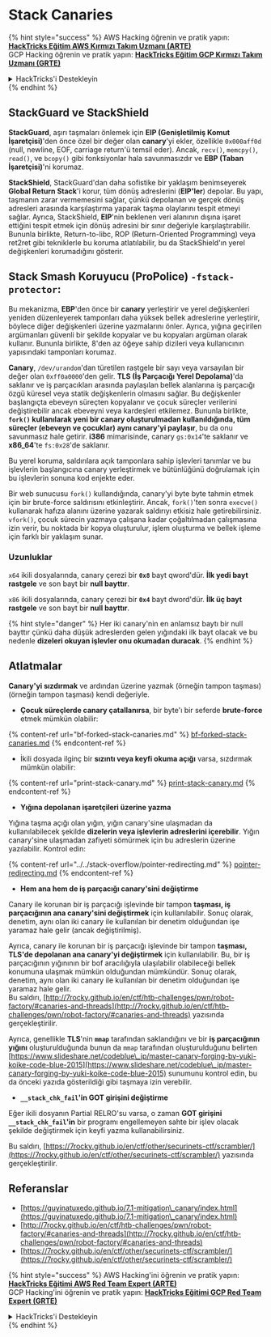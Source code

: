 # Stack Canaries

{% hint style="success" %}
AWS Hacking öğrenin ve pratik yapın:<img src="/.gitbook/assets/arte.png" alt="" data-size="line">[**HackTricks Eğitim AWS Kırmızı Takım Uzmanı (ARTE)**](https://training.hacktricks.xyz/courses/arte)<img src="/.gitbook/assets/arte.png" alt="" data-size="line">\
GCP Hacking öğrenin ve pratik yapın: <img src="/.gitbook/assets/grte.png" alt="" data-size="line">[**HackTricks Eğitim GCP Kırmızı Takım Uzmanı (GRTE)**<img src="/.gitbook/assets/grte.png" alt="" data-size="line">](https://training.hacktricks.xyz/courses/grte)

<details>

<summary>HackTricks'i Destekleyin</summary>

* [**Abonelik planlarını**](https://github.com/sponsors/carlospolop) kontrol edin!
* 💬 [**Discord grubuna**](https://discord.gg/hRep4RUj7f) veya [**telegram grubuna**](https://t.me/peass) katılın veya bizi **Twitter** 🐦 [**@hacktricks\_live**](https://twitter.com/hacktricks\_live)** takip edin**.
* **HackTricks** ve **HackTricks Cloud** github depolarına PR göndererek hacking püf noktalarını paylaşın.

</details>
{% endhint %}

## **StackGuard ve StackShield**

**StackGuard**, aşırı taşmaları önlemek için **EIP (Genişletilmiş Komut İşaretçisi)**'den önce özel bir değer olan **canary**'yi ekler, özellikle `0x000aff0d` (null, newline, EOF, carriage return'ü temsil eder). Ancak, `recv()`, `memcpy()`, `read()`, ve `bcopy()` gibi fonksiyonlar hala savunmasızdır ve **EBP (Taban İşaretçisi)**'ni korumaz.

**StackShield**, StackGuard'dan daha sofistike bir yaklaşım benimseyerek **Global Return Stack**'i korur, tüm dönüş adreslerini (**EIP'ler**) depolar. Bu yapı, taşmanın zarar vermemesini sağlar, çünkü depolanan ve gerçek dönüş adresleri arasında karşılaştırma yaparak taşma olaylarını tespit etmeyi sağlar. Ayrıca, StackShield, **EIP**'nin beklenen veri alanının dışına işaret ettiğini tespit etmek için dönüş adresini bir sınır değeriyle karşılaştırabilir. Bununla birlikte, Return-to-libc, ROP (Return-Oriented Programming) veya ret2ret gibi tekniklerle bu koruma atlatılabilir, bu da StackShield'ın yerel değişkenleri korumadığını gösterir.

## **Stack Smash Koruyucu (ProPolice) `-fstack-protector`:**

Bu mekanizma, **EBP**'den önce bir **canary** yerleştirir ve yerel değişkenleri yeniden düzenleyerek tamponları daha yüksek bellek adreslerine yerleştirir, böylece diğer değişkenleri üzerine yazmalarını önler. Ayrıca, yığına geçirilen argümanları güvenli bir şekilde kopyalar ve bu kopyaları argüman olarak kullanır. Bununla birlikte, 8'den az öğeye sahip dizileri veya kullanıcının yapısındaki tamponları korumaz.

**Canary**, `/dev/urandom`'dan türetilen rastgele bir sayı veya varsayılan bir değer olan `0xff0a0000`'den gelir. **TLS (İş Parçacığı Yerel Depolama)**'da saklanır ve iş parçacıkları arasında paylaşılan bellek alanlarına iş parçacığı özgü küresel veya statik değişkenlerin olmasını sağlar. Bu değişkenler başlangıçta ebeveyn süreçten kopyalanır ve çocuk süreçler verilerini değiştirebilir ancak ebeveyni veya kardeşleri etkilemez. Bununla birlikte, **`fork()` kullanılarak yeni bir canary oluşturulmadan kullanıldığında, tüm süreçler (ebeveyn ve çocuklar) aynı canary'yi paylaşır**, bu da onu savunmasız hale getirir. **i386** mimarisinde, canary `gs:0x14`'te saklanır ve **x86\_64**'te `fs:0x28`'de saklanır.

Bu yerel koruma, saldırılara açık tamponlara sahip işlevleri tanımlar ve bu işlevlerin başlangıcına canary yerleştirmek ve bütünlüğünü doğrulamak için bu işlevlerin sonuna kod enjekte eder.

Bir web sunucusu `fork()` kullandığında, canary'yi byte byte tahmin etmek için bir brute-force saldırısını etkinleştirir. Ancak, `fork()`'ten sonra `execve()` kullanarak hafıza alanını üzerine yazarak saldırıyı etkisiz hale getirebilirsiniz. `vfork()`, çocuk sürecin yazmaya çalışana kadar çoğaltılmadan çalışmasına izin verir, bu noktada bir kopya oluşturulur, işlem oluşturma ve bellek işleme için farklı bir yaklaşım sunar.

### Uzunluklar

`x64` ikili dosyalarında, canary çerezi bir **`0x8`** bayt qword'dür. **İlk yedi bayt rastgele** ve son bayt bir **null bayttır**.

`x86` ikili dosyalarında, canary çerezi bir **`0x4`** bayt dword'dür. **İlk üç bayt rastgele** ve son bayt bir **null bayttır**.

{% hint style="danger" %}
Her iki canary'nin en anlamsız baytı bir null bayttır çünkü daha düşük adreslerden gelen yığındaki ilk bayt olacak ve bu nedenle **dizeleri okuyan işlevler onu okumadan duracak**.
{% endhint %}

## Atlatmalar

**Canary'yi sızdırmak** ve ardından üzerine yazmak (örneğin tampon taşması) (örneğin tampon taşması) kendi değeriyle.

* **Çocuk süreçlerde canary çatallanırsa**, bir byte'ı bir seferde **brute-force** etmek mümkün olabilir:

{% content-ref url="bf-forked-stack-canaries.md" %}
[bf-forked-stack-canaries.md](bf-forked-stack-canaries.md)
{% endcontent-ref %}

* İkili dosyada ilginç bir **sızıntı veya keyfi okuma açığı** varsa, sızdırmak mümkün olabilir:

{% content-ref url="print-stack-canary.md" %}
[print-stack-canary.md](print-stack-canary.md)
{% endcontent-ref %}

* **Yığına depolanan işaretçileri üzerine yazma**

Yığına taşma açığı olan yığın, yığın canary'sine ulaşmadan da kullanılabilecek şekilde **dizelerin veya işlevlerin adreslerini içerebilir**. Yığın canary'sine ulaşmadan zafiyeti sömürmek için bu adreslerin üzerine yazılabilir. Kontrol edin:

{% content-ref url="../../stack-overflow/pointer-redirecting.md" %}
[pointer-redirecting.md](../../stack-overflow/pointer-redirecting.md)
{% endcontent-ref %}

* **Hem ana hem de iş parçacığı canary'sini değiştirme**

Canary ile korunan bir iş parçacığı işlevinde bir tampon **taşması, iş parçacığının ana canary'sini değiştirmek** için kullanılabilir. Sonuç olarak, denetim, aynı olan iki canary ile kullanılan bir denetim olduğundan işe yaramaz hale gelir (ancak değiştirilmiş).

Ayrıca, canary ile korunan bir iş parçacığı işlevinde bir tampon **taşması, TLS'de depolanan ana canary'yi değiştirmek** için kullanılabilir. Bu, bir iş parçacığının yığınının bir bof aracılığıyla ulaşılabilir olabileceği bellek konumuna ulaşmak mümkün olduğundan mümkündür. Sonuç olarak, denetim, aynı olan iki canary ile kullanılan bir denetim olduğundan işe yaramaz hale gelir.\
Bu saldırı, [http://7rocky.github.io/en/ctf/htb-challenges/pwn/robot-factory/#canaries-and-threads](http://7rocky.github.io/en/ctf/htb-challenges/pwn/robot-factory/#canaries-and-threads) yazısında gerçekleştirilir.

Ayrıca, genellikle **TLS**'nin **`mmap`** tarafından saklandığını ve bir **iş parçacığının yığını** oluşturulduğunda bunun da `mmap` tarafından oluşturulduğunu belirten [https://www.slideshare.net/codeblue\_jp/master-canary-forging-by-yuki-koike-code-blue-2015](https://www.slideshare.net/codeblue\_jp/master-canary-forging-by-yuki-koike-code-blue-2015) sunumunu kontrol edin, bu da önceki yazıda gösterildiği gibi taşmaya izin verebilir.

* **`__stack_chk_fail`'in GOT girişini değiştirme**

Eğer ikili dosyanın Partial RELRO'su varsa, o zaman **GOT girişini `__stack_chk_fail`'in** bir programı engellemeyen sahte bir işlev olacak şekilde değiştirmek için keyfi yazma kullanabilirsiniz.

Bu saldırı, [https://7rocky.github.io/en/ctf/other/securinets-ctf/scrambler/](https://7rocky.github.io/en/ctf/other/securinets-ctf/scrambler/) yazısında gerçekleştirilir.
## Referanslar

* [https://guyinatuxedo.github.io/7.1-mitigation\_canary/index.html](https://guyinatuxedo.github.io/7.1-mitigation\_canary/index.html)
* [http://7rocky.github.io/en/ctf/htb-challenges/pwn/robot-factory/#canaries-and-threads](http://7rocky.github.io/en/ctf/htb-challenges/pwn/robot-factory/#canaries-and-threads)
* [https://7rocky.github.io/en/ctf/other/securinets-ctf/scrambler/](https://7rocky.github.io/en/ctf/other/securinets-ctf/scrambler/)

{% hint style="success" %}
AWS Hacking'ini öğrenin ve pratik yapın:<img src="/.gitbook/assets/arte.png" alt="" data-size="line">[**HackTricks Eğitimi AWS Red Team Expert (ARTE)**](https://training.hacktricks.xyz/courses/arte)<img src="/.gitbook/assets/arte.png" alt="" data-size="line">\
GCP Hacking'ini öğrenin ve pratik yapın: <img src="/.gitbook/assets/grte.png" alt="" data-size="line">[**HackTricks Eğitimi GCP Red Team Expert (GRTE)**<img src="/.gitbook/assets/grte.png" alt="" data-size="line">](https://training.hacktricks.xyz/courses/grte)

<details>

<summary>HackTricks'i Destekleyin</summary>

* [**Abonelik planlarını**](https://github.com/sponsors/carlospolop) kontrol edin!
* 💬 [**Discord grubuna**](https://discord.gg/hRep4RUj7f) veya [**telegram grubuna**](https://t.me/peass) katılın veya **Twitter** 🐦 [**@hacktricks\_live**](https://twitter.com/hacktricks\_live)**'ı takip edin.**
* Hacking püf noktalarını paylaşarak PR'ler göndererek **HackTricks** ve **HackTricks Cloud** github depolarına katkıda bulunun.

</details>
{% endhint %}
